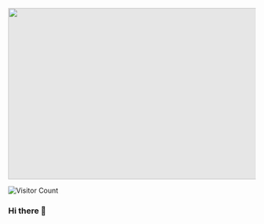 <img style="display: block;-webkit-user-select: none;margin: auto;cursor: zoom-in;background-color: hsl(0, 0%, 90%);" src="https://i.gifer.com/P2P0.gif" width="850" height="350">

![Visitor Count](https://profile-counter.glitch.me/{jimjabid}/count.svg)
### Hi there 👋

<!--
**jimjabid/jimjabid** is a ✨ _special_ ✨ repository because its `README.md` (this file) appears on your GitHub profile.

Here are some ideas to get you started:

- 🔭 I’m currently working on ...
- 🌱 I’m currently learning ...
- 👯 I’m looking to collaborate on ...
- 🤔 I’m looking for help with ...
- 💬 Ask me about ...
- 📫 How to reach me: ...
- 😄 Pronouns: ...
- ⚡ Fun fact: ...
-->
